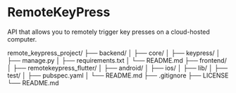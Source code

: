 # RemoteKeyPress

API that allows you to remotely trigger key presses on a cloud-hosted computer.

remote_keypress_project/
├── backend/
│ ├── core/
│ ├── keypress/
│ ├── manage.py
│ ├── requirements.txt
│ └── README.md
├── frontend/
│ ├── remotekeypress_flutter/
│ ├── android/
│ ├── ios/
│ ├── lib/
│ ├── test/
│ ├── pubspec.yaml
│ └── README.md
├── .gitignore
├── LICENSE
└── README.md
